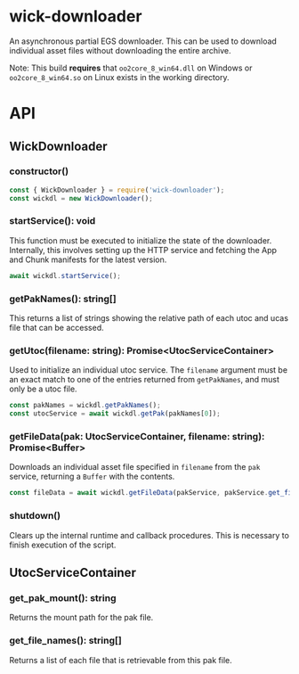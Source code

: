 # wick-downloader

An asynchronous partial EGS downloader. This can be used to download individual asset files without downloading the entire archive.

Note: This build **requires** that `oo2core_8_win64.dll` on Windows or `oo2core_8_win64.so` on Linux exists in the working directory.

# API

## WickDownloader

### constructor()

```javascript
const { WickDownloader } = require('wick-downloader');
const wickdl = new WickDownloader();
```

### startService(): void

This function must be executed to initialize the state of the downloader. Internally, this involves setting up the HTTP service and fetching the App and Chunk manifests for the latest version.

```javascript
await wickdl.startService();
```

### getPakNames(): string[]

This returns a list of strings showing the relative path of each utoc and ucas file that can be accessed.

### getUtoc(filename: string): Promise\<UtocServiceContainer\>

Used to initialize an individual utoc service. The `filename` argument must be an exact match to one of the entries returned from `getPakNames`, and must only be a utoc file.

```javascript
const pakNames = wickdl.getPakNames();
const utocService = await wickdl.getPak(pakNames[0]);
```

### getFileData(pak: UtocServiceContainer, filename: string): Promise\<Buffer\>

Downloads an individual asset file specified in `filename` from the `pak` service, returning a `Buffer` with the contents.

```javascript
const fileData = await wickdl.getFileData(pakService, pakService.get_file_names()[0]);
```

### shutdown()

Clears up the internal runtime and callback procedures. This is necessary to finish execution of the script.

## UtocServiceContainer

### get_pak_mount(): string

Returns the mount path for the pak file.

### get_file_names(): string[]

Returns a list of each file that is retrievable from this pak file.
